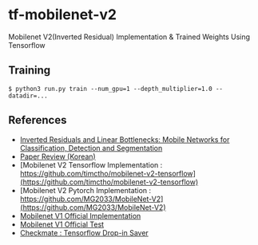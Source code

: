 # tf-mobilenet-v2
Mobilenet V2(Inverted Residual) Implementation &amp; Trained Weights Using Tensorflow

## Training

```
$ python3 run.py train --num_gpu=1 --depth_multiplier=1.0 --datadir=... 
```

## References

- [Inverted Residuals and Linear Bottlenecks: Mobile Networks for Classification, Detection and Segmentation](https://arxiv.org/abs/1801.04381)
- [Paper Review (Korean)](http://openresearch.ai/t/mobilenetv2-inverted-residuals-and-linear-bottlenecks-mobile-networks-for-classification-detection-and-segmentation/130/1)
- [Mobilenet V2 Tensorflow Implementation : https://github.com/timctho/mobilenet-v2-tensorflow](https://github.com/timctho/mobilenet-v2-tensorflow)
- [Mobilenet V2 Pytorch Implementation : https://github.com/MG2033/MobileNet-V2](https://github.com/MG2033/MobileNet-V2)
- [Mobilenet V1 Official Implementation](https://github.com/tensorflow/models/blob/master/research/slim/nets/mobilenet_v1.py)
- [Mobilenet V1 Official Test](https://github.com/tensorflow/models/blob/master/research/slim/nets/mobilenet_v1_test.py)
- [Checkmate : Tensorflow Drop-in Saver](https://github.com/vonclites/checkmate)
